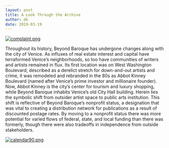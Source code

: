 ```yaml
---
layout: post
title: A Look Through the Archive
author: dk
date: 2019-03-19
---
```


[![complaint.png](https://i.postimg.cc/SQYntLMn/complaint.png)](https://postimg.cc/5j19XCpJ)



Throughout its history, Beyond Baroque has undergone changes along with the city of Venice. As influxes of real estate interest and capital have terraformed Venice’s neighborhoods, so too have communities of writers and artists remained in flux. Its first location was on West Washington Boulevard, described as a derelict stretch for down-and-out artists and crime, it was remodeled and rebranded in the 80s as Abbot Kinney Boulevard (named after Venice’s prime investor and millionaire founder). Now, Abbot Kinney is the city’s center for tourism and luxury shopping, while Beyond Baroque inhabits Venice’s old City Hall building. Herein lies the symbolic shift from outsider artist space to public arts institution. This shift is reflective of Beyond Baroque’s nonprofit status, a designation that was vital to creating a distribution network for publications as a result of discounted postage rates. By moving to a nonprofit status there was more potential for varied flows of federal, state, and local funding than there was formerly, though there were also tradeoffs in independence from outside stakeholders.



[![calendar90.png](https://i.postimg.cc/x1ny2pvx/calendar90.png)](https://postimg.cc/ZCsyPcDp)

